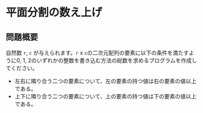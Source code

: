 # 平面分割の数え上げ

## 問題概要

自然数 `r`, `c` が与えられます。`r` x `c`の二次元配列の要素に以下の条件を満たすように0, 1, 2のいずれかの整数を書き込む方法の総数を求めるプログラムを作成してください。

- 左右に隣り合う二つの要素について、左の要素の持つ値は右の要素の値以上である。
- 上下に隣り合う二つの要素について、上の要素の持つ値は下の要素の値以上である。
